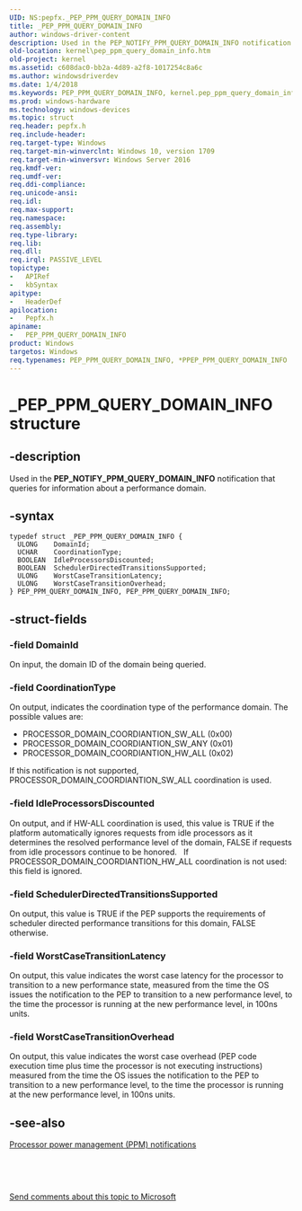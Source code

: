 ```yaml
---
UID: NS:pepfx._PEP_PPM_QUERY_DOMAIN_INFO
title: _PEP_PPM_QUERY_DOMAIN_INFO
author: windows-driver-content
description: Used in the PEP_NOTIFY_PPM_QUERY_DOMAIN_INFO notification that queries for information about a performance domain. .
old-location: kernel\pep_ppm_query_domain_info.htm
old-project: kernel
ms.assetid: c608dac0-bb2a-4d89-a2f8-1017254c8a6c
ms.author: windowsdriverdev
ms.date: 1/4/2018
ms.keywords: PEP_PPM_QUERY_DOMAIN_INFO, kernel.pep_ppm_query_domain_info, *PPEP_PPM_QUERY_DOMAIN_INFO, _PEP_PPM_QUERY_DOMAIN_INFO, pepfx/PEP_PPM_QUERY_DOMAIN_INFO, PEP_PPM_QUERY_DOMAIN_INFO structure [Kernel-Mode Driver Architecture]
ms.prod: windows-hardware
ms.technology: windows-devices
ms.topic: struct
req.header: pepfx.h
req.include-header: 
req.target-type: Windows
req.target-min-winverclnt: Windows 10, version 1709
req.target-min-winversvr: Windows Server 2016
req.kmdf-ver: 
req.umdf-ver: 
req.ddi-compliance: 
req.unicode-ansi: 
req.idl: 
req.max-support: 
req.namespace: 
req.assembly: 
req.type-library: 
req.lib: 
req.dll: 
req.irql: PASSIVE_LEVEL
topictype: 
-	APIRef
-	kbSyntax
apitype: 
-	HeaderDef
apilocation: 
-	Pepfx.h
apiname: 
-	PEP_PPM_QUERY_DOMAIN_INFO
product: Windows
targetos: Windows
req.typenames: PEP_PPM_QUERY_DOMAIN_INFO, *PPEP_PPM_QUERY_DOMAIN_INFO
---
```


# _PEP_PPM_QUERY_DOMAIN_INFO structure


## -description


Used in the <b>PEP_NOTIFY_PPM_QUERY_DOMAIN_INFO</b> notification that queries for information about a performance domain. 


## -syntax


````
typedef struct _PEP_PPM_QUERY_DOMAIN_INFO {
  ULONG    DomainId;
  UCHAR    CoordinationType;
  BOOLEAN  IdleProcessorsDiscounted;
  BOOLEAN  SchedulerDirectedTransitionsSupported;
  ULONG    WorstCaseTransitionLatency;
  ULONG    WorstCaseTransitionOverhead;
} PEP_PPM_QUERY_DOMAIN_INFO, PEP_PPM_QUERY_DOMAIN_INFO;
````


## -struct-fields




### -field DomainId

On input, the domain ID of the domain being queried.


### -field CoordinationType

On output, indicates the coordination type of the performance domain. The possible values are:
<ul>
<li>PROCESSOR_DOMAIN_COORDIANTION_SW_ALL (0x00)</li>
<li>PROCESSOR_DOMAIN_COORDIANTION_SW_ANY (0x01)</li>
<li>PROCESSOR_DOMAIN_COORDIANTION_HW_ALL (0x02)</li>
</ul>If this notification is not supported, PROCESSOR_DOMAIN_COORDIANTION_SW_ALL coordination is used. 


### -field IdleProcessorsDiscounted

On output, and if HW-ALL coordination is used, this value is  TRUE if the platform automatically ignores requests from idle processors as it determines the resolved performance level of the domain, FALSE if requests from idle processors continue to be honored.  
If PROCESSOR_DOMAIN_COORDIANTION_HW_ALL coordination is not used: this field is ignored. 


### -field SchedulerDirectedTransitionsSupported

On output, this value is TRUE if the PEP supports the requirements of scheduler directed performance transitions for this domain, FALSE otherwise. 


### -field WorstCaseTransitionLatency

On output, this value indicates the worst case latency for the processor to transition to a new performance state, measured from the time the OS issues the notification to the PEP to transition to a new performance level, to the time the processor is running at the new performance level, in 100ns units. 


### -field WorstCaseTransitionOverhead

On output, this value indicates the worst case overhead (PEP code execution time plus time the processor is not executing instructions) measured from the time the OS issues the notification to the PEP to transition to a new performance level, to the time the processor is running at the new performance level, in 100ns units. 


## -see-also

<a href="https://msdn.microsoft.com/library/windows/hardware/mt186881">Processor power management (PPM) notifications</a>

 

 

<a href="mailto:wsddocfb@microsoft.com?subject=Documentation%20feedback [kernel\kernel]:%20PEP_PPM_QUERY_DOMAIN_INFO structure%20 RELEASE:%20(1/4/2018)&amp;body=%0A%0APRIVACY STATEMENT%0A%0AWe use your feedback to improve the documentation. We don't use your email address for any other purpose, and we'll remove your email address from our system after the issue that you're reporting is fixed. While we're working to fix this issue, we might send you an email message to ask for more info. Later, we might also send you an email message to let you know that we've addressed your feedback.%0A%0AFor more info about Microsoft's privacy policy, see http://privacy.microsoft.com/en-us/default.aspx." title="Send comments about this topic to Microsoft">Send comments about this topic to Microsoft</a>


